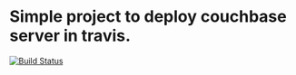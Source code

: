# Simple project to deploy couchbase server in travis.
[![Build Status](https://travis-ci.com/chambodn/couchbase-on-travis.svg?branch=master)](https://travis-ci.com/chambodn/couchbase-on-travis)